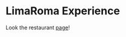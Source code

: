 # LimaRoma Experience

Look the restaurant [page](https://arianagutierrez.github.io/Restaurant-Page/)!